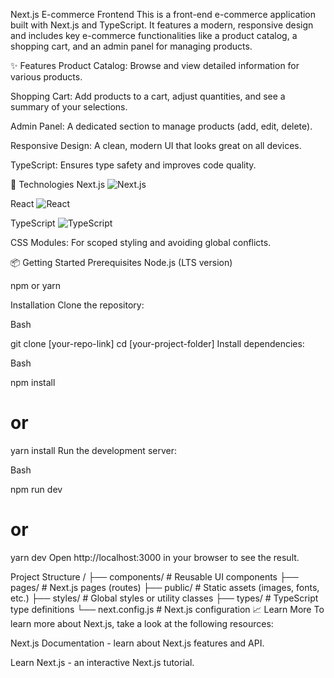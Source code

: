 Next.js E-commerce Frontend
This is a front-end e-commerce application built with Next.js and TypeScript. It features a modern, responsive design and includes key e-commerce functionalities like a product catalog, a shopping cart, and an admin panel for managing products.

✨ Features
Product Catalog: Browse and view detailed information for various products.

Shopping Cart: Add products to a cart, adjust quantities, and see a summary of your selections.

Admin Panel: A dedicated section to manage products (add, edit, delete).

Responsive Design: A clean, modern UI that looks great on all devices.

TypeScript: Ensures type safety and improves code quality.

🚀 Technologies
Next.js <img src="https://img.shields.io/badge/next.js-000000?style=for-the-badge&logo=next.js&logoColor=white" alt="Next.js">

React <img src="https://img.shields.io/badge/react-%2320232a.svg?style=for-the-badge&logo=react&logoColor=%2361DAFB" alt="React">

TypeScript <img src="https://img.shields.io/badge/typescript-%23007ACC.svg?style=for-the-badge&logo=typescript&logoColor=white" alt="TypeScript">

CSS Modules: For scoped styling and avoiding global conflicts.

📦 Getting Started
Prerequisites
Node.js (LTS version)

npm or yarn

Installation
Clone the repository:

Bash

git clone [your-repo-link]
cd [your-project-folder]
Install dependencies:

Bash

npm install
# or
yarn install
Run the development server:

Bash

npm run dev
# or
yarn dev
Open http://localhost:3000 in your browser to see the result.

Project Structure
/
├── components/          # Reusable UI components
├── pages/               # Next.js pages (routes)
├── public/              # Static assets (images, fonts, etc.)
├── styles/              # Global styles or utility classes
├── types/               # TypeScript type definitions
└── next.config.js       # Next.js configuration
📈 Learn More
To learn more about Next.js, take a look at the following resources:

Next.js Documentation - learn about Next.js features and API.

Learn Next.js - an interactive Next.js tutorial.
